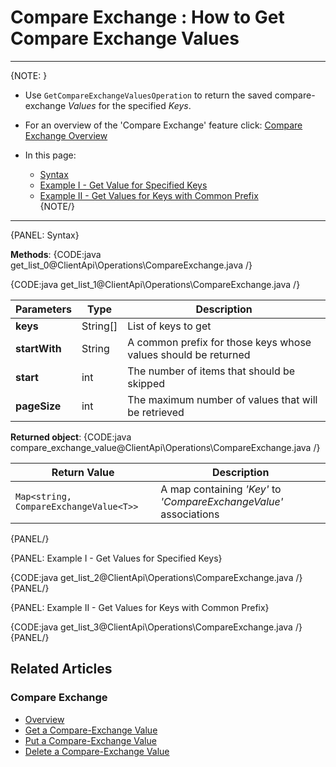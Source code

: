 ﻿# Compare Exchange : How to Get Compare Exchange Values

---

{NOTE: }

* Use `GetCompareExchangeValuesOperation` to return the saved compare-exchange _Values_ for the specified _Keys_.  

* For an overview of the 'Compare Exchange' feature click: [Compare Exchange Overview](../../../client-api/operations/compare-exchange/overview)

* In this page:  
  * [Syntax](../../../client-api/operations/compare-exchange/get-compare-exchange-values#syntax)  
  * [Example I - Get Value for Specified Keys](../../../client-api/operations/compare-exchange/get-compare-exchange-values#example-i---get-values-for-specified-keys)  
  * [Example II - Get Values for Keys with Common Prefix](../../../client-api/operations/compare-exchange/get-compare-exchange-values#example-ii---get-values-for-keys-with-common-prefix)  
{NOTE/}

---

{PANEL: Syntax}

**Methods**:
{CODE:java get_list_0@ClientApi\Operations\CompareExchange.java /}

{CODE:java get_list_1@ClientApi\Operations\CompareExchange.java /}

| Parameters | Type | Description |
| ------------- | ------------- | ----- |
| **keys** | String[] | List of keys to get |
| **startWith** | String | A common prefix for those keys whose values should be returned |
| **start** | int | The number of items that should be skipped |
| **pageSize** | int | The maximum number of values that will be retrieved |

**Returned object**:
{CODE:java compare_exchange_value@ClientApi\Operations\CompareExchange.java /}

| Return Value | Description |
| ------------- | ----- |
| `Map<string, CompareExchangeValue<T>>` | A map containing _'Key'_ to _'CompareExchangeValue'_ associations |
{PANEL/}

{PANEL: Example I - Get Values for Specified Keys}

{CODE:java get_list_2@ClientApi\Operations\CompareExchange.java /}  
{PANEL/}

{PANEL: Example II - Get Values for Keys with Common Prefix}

{CODE:java get_list_3@ClientApi\Operations\CompareExchange.java /}  
{PANEL/}

## Related Articles

### Compare Exchange

- [Overview](../../../client-api/operations/compare-exchange/overview)
- [Get a Compare-Exchange Value](../../../client-api/operations/compare-exchange/get-compare-exchange-value)
- [Put a Compare-Exchange Value](../../../client-api/operations/compare-exchange/delete-compare-exchange-value)
- [Delete a Compare-Exchange Value](../../../client-api/operations/compare-exchange/delete-compare-exchange-value)
